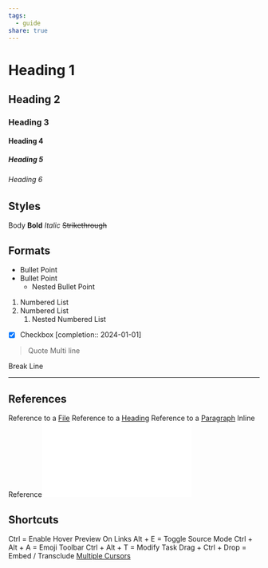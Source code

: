 ```yaml
---
tags:
  - guide
share: true
---
```

# Heading 1
## Heading 2
### Heading 3
#### Heading 4
##### Heading 5
###### Heading 6

## Styles

Body
**Bold**
_Italic_
~~Strikethrough~~

## Formats

- Bullet Point
- Bullet Point
	- Nested Bullet Point
1. Numbered List
2. Numbered List
	1. Nested Numbered List
- [x] Checkbox  [completion:: 2024-01-01]
>Quote
>Multi line

Break Line
___

## References

Reference to a [File](./index.md)
Reference to a [Heading](Guide%20Obsidian.md#Heading%201)
Reference to a [Paragraph](2024-01-01.md#^025433)
Inline Reference![Configs/Guides/Guide Obsidian > Styles](Guide%20Obsidian.md#Styles)
## Shortcuts

Ctrl = Enable Hover Preview On Links
Alt + E = Toggle Source Mode
Ctrl + Alt + A = Emoji Toolbar
Ctrl + Alt + T = Modify Task
Drag + Ctrl + Drop = Embed /  Transclude
[Multiple Cursors](https://help.obsidian.md/Editing+and+formatting/Multiple+cursors)
